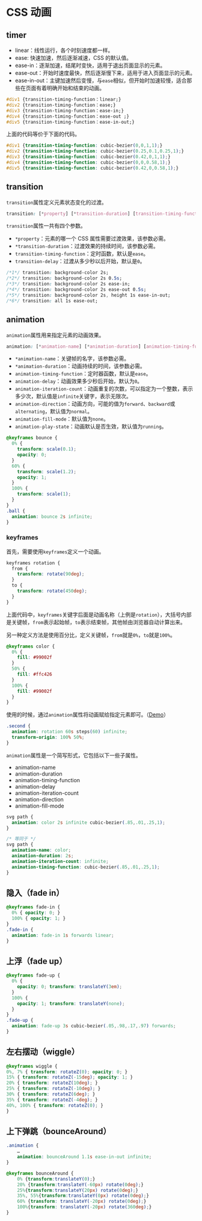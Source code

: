 # CSS 动画

## timer

- linear：线性运行，各个时刻速度都一样。
- ease: 快速加速，然后逐渐减速，CSS 的默认值。
- ease-in：逐渐加速，结尾时变快，适用于退出页面显示的元素。
- ease-out：开始时速度最快，然后逐渐慢下来，适用于进入页面显示的元素。
- ease-in-out：主键加速然后变慢，与`ease`相似，但开始时加速较慢，适合那些在页面有着明确开始和结束的动画。

```css
#div1 {transition-timing-function：linear;} 
#div2 {transition-timing-function：ease;} 
#div3 {transition-timing-function：ease-in;} 
#div4 {transition-timing-function：ease-out ;} 
#div5 {transition-timing-function：ease-in-out;}
```

上面的代码等价于下面的代码。

```css
#div1 {transition-timing-function: cubic-bezier(0,0,1,1);}
#div2 {transition-timing-function: cubic-bezier(0.25,0.1,0.25,1);}
#div3 {transition-timing-function: cubic-bezier(0.42,0,1,1);}
#div4 {transition-timing-function: cubic-bezier(0,0,0.58,1);}
#div5 {transition-timing-function: cubic-bezier(0.42,0,0.58,1);}
```

## transition

`transition`属性定义元素状态变化的过渡。

```css
transition: [*property] [*transition-duration] [transition-timing-function] [transition-delay];
```

`transition`属性一共有四个参数。

- `*property`：元素的哪一个 CSS 属性需要过渡效果，该参数必需。
- `*transition-duration`：过渡效果的持续时间，该参数必需。
- `transition-timing-function`：定时函数，默认是`ease`。
- `transition-delay`：过渡从多少秒以后开始，默认是`0`。

```css
/*1*/ transition: background-color 2s;
/*2*/ transition: background-color 2s 0.5s;
/*3*/ transition: background-color 2s ease-in;
/*4*/ transition: background-color 2s ease-out 0.5s;
/*5*/ transition: background-color 2s, height 1s ease-in-out;
/*6*/ transition: all 1s ease-out;
```

## animation

`animation`属性用来指定元素的动画效果。

```css
animation: [*animation-name] [*animation-duration] [animation-timing-function] [animation-delay] [animation-iteration-count] [animation-direction] [animation-fill-mode] [animation-play-state];
```

- `*animation-name`：关键帧的名字，该参数必需。
- `*animation-duration`：动画持续的时间，该参数必需。
- `animation-timing-function`：定时器函数，默认是`ease`。
- `animation-delay`：动画效果多少秒后开始，默认为`0`。
- `animation-iteration-count`：动画重复的次数，可以指定为一个整数，表示多少次，默认值是`infinite`关键字，表示无限次。
- `animation-direction`：动画方向，可能的值为`forward`、`backward`或`alternating`，默认值为`normal`。
- `animation-fill-mode`：默认值为`none`。
- `animation-play-state`：动画默认是否生效，默认值为`running`。

```css
@keyframes bounce {
  0% {
    transform: scale(0.1);
    opacity: 0;
  }
  60% {
    transform: scale(1.2);
    opacity: 1;
  }
  100% {
    transform: scale(1);
  }
}
.ball {
  animation: bounce 2s infinite;
}
```

### keyframes

首先，需要使用`keyframes`定义一个动画。

```css
keyframes rotation {
  from {
    transform: rotate(90deg);
  }
  to {
    transform: rotate(450deg);
  }
}
```

上面代码中，`keyframes`关键字后面是动画名称（上例是`rotation`），大括号内部是关键帧，`from`表示起始帧，`to`表示结束帧，其他帧由浏览器自动计算出来。

另一种定义方法是使用百分比，定义关键帧，`from`就是`0%`，`to`就是`100%`。

```css
@keyframes color {
  0% {
    fill: #99002f
  }
  50% {
    fill: #ffc426
  }
  100% {
    fill: #99002f
  }
}
```

使用的时候，通过`animation`属性将动画赋给指定元素即可。（[Demo](http://demo.hongkiat.com/css3-animation-steps/)）

```css
.second {
  animation: rotation 60s steps(60) infinite;
  transform-origin: 100% 50%;
}
```

`animation`属性是一个简写形式，它包括以下一些子属性。

- animation-name
- animation-duration
- animation-timing-function
- animation-delay
- animation-iteration-count
- animation-direction
- animation-fill-mode

```css
svg path {
  animation: color 2s infinite cubic-bezier(.85,.01,.25,1);
}

/* 等同于 */
svg path {
  animation-name: color;
  animation-duration: 2s;
  animation-iteration-count: infinite;
  animation-timing-function: cubic-bezier(.85,.01,.25,1);
}
```

## 隐入（fade in）

```css
@keyframes fade-in {
  0% { opacity: 0; }
  100% { opacity: 1; }
}
.fade-in {
  animation: fade-in 1s forwards linear;
}
```

## 上浮（fade up）

```css
@keyframes fade-up {
  0% {
    opacity: 0; transform: translateY(3em);
  }
  100% {
    opacity: 1; transform: translateY(none);
  }
}
.fade-up {
  animation: fade-up 3s cubic-bezier(.05,.98,.17,.97) forwards;
}
```

## 左右摆动（wiggle）

```css
@keyframes wiggle {
0%, 7% { transform: rotateZ(0); opacity: 0; }
15% { transform: rotateZ(-15deg); opacity: 1; }
20% { transform: rotateZ(10deg); }
25% { transform: rotateZ(-10deg); }
30% { transform: rotateZ(6deg); }
35% { transform: rotateZ(-4deg); }
40%, 100% { transform: rotateZ(0); }
}
```

## 上下弹跳（bounceAround）

```css
.animation {
	…
	animation: bounceAround 1.1s ease-in-out infinite;
}

@keyframes bounceAround {
	0% {transform:translateY(0);}
	20% {transform:translateY(-60px) rotate(0deg);}
	25%{transform:translateY(20px) rotate(0deg);}
	35%, 55%{transform:translateY(0px) rotate(0deg);}
	60% {transform: translateY(-20px) rotate(0deg);}
	100%{transform: translateY(-20px) rotate(360deg);}
}
```

